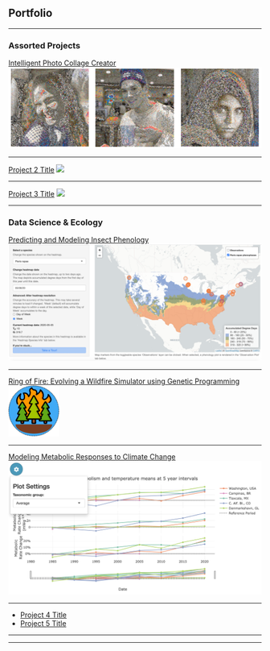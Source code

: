 ## Portfolio

---

### Assorted Projects 

[Intelligent Photo Collage Creator](https://github.com/icaruso21/intellage)
<img src="images/intellage-sample.png?raw=true"/>

---
[Project 2 Title](/pdf/sample_presentation.pdf)
<img src="images/dummy_thumbnail.jpg?raw=true"/>

---
[Project 3 Title](http://example.com/)
<img src="images/dummy_thumbnail.jpg?raw=true"/>

---

### Data Science & Ecology

[Predicting and Modeling Insect Phenology](https://github.com/icaruso21/Insect-Phenology-Forecaster)
<img src="images/insect-phenology-heatmap.png?raw=true"/>

---
[Ring of Fire: Evolving a Wildfire Simulator using Genetic Programming](https://github.com/Oliver-BE/ring-of-fire)
<img src="images/ring-of-fire.png?raw=true" width="20%" ALIGN=”right”/>

---
[Modeling Metabolic Responses to Climate Change](https://github.com/trenchproject/Climate-Change-Metabolism)
<img src="images/climate-metabolism.png?raw=true"/>

---
- [Project 4 Title](http://example.com/)
- [Project 5 Title](http://example.com/)

---




---

